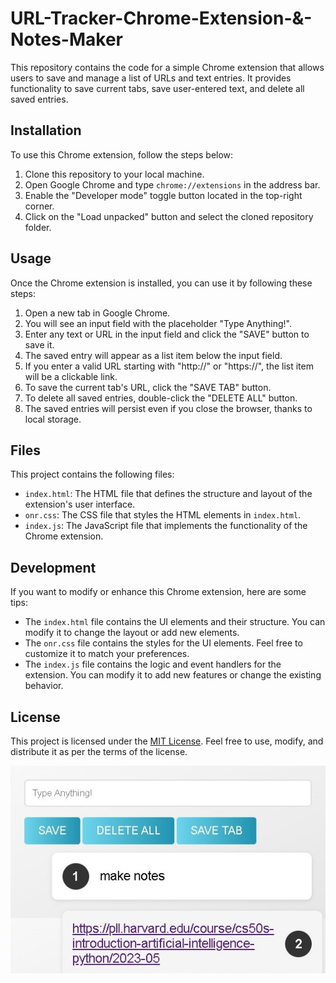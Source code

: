 # URL-Tracker-Chrome-Extension-&-Notes-Maker

This repository contains the code for a simple Chrome extension that allows users to save and manage a list of URLs and text entries. It provides functionality to save current tabs, save user-entered text, and delete all saved entries.

## Installation

To use this Chrome extension, follow the steps below:

1. Clone this repository to your local machine.
2. Open Google Chrome and type `chrome://extensions` in the address bar.
3. Enable the "Developer mode" toggle button located in the top-right corner.
4. Click on the "Load unpacked" button and select the cloned repository folder.

## Usage

Once the Chrome extension is installed, you can use it by following these steps:

1. Open a new tab in Google Chrome.
2. You will see an input field with the placeholder "Type Anything!".
3. Enter any text or URL in the input field and click the "SAVE" button to save it.
4. The saved entry will appear as a list item below the input field.
5. If you enter a valid URL starting with "http://" or "https://", the list item will be a clickable link.
6. To save the current tab's URL, click the "SAVE TAB" button.
7. To delete all saved entries, double-click the "DELETE ALL" button.
8. The saved entries will persist even if you close the browser, thanks to local storage.

## Files

This project contains the following files:

- `index.html`: The HTML file that defines the structure and layout of the extension's user interface.
- `onr.css`: The CSS file that styles the HTML elements in `index.html`.
- `index.js`: The JavaScript file that implements the functionality of the Chrome extension.

## Development

If you want to modify or enhance this Chrome extension, here are some tips:

- The `index.html` file contains the UI elements and their structure. You can modify it to change the layout or add new elements.
- The `onr.css` file contains the styles for the UI elements. Feel free to customize it to match your preferences.
- The `index.js` file contains the logic and event handlers for the extension. You can modify it to add new features or change the existing behavior.

## License

This project is licensed under the [MIT License](LICENSE). Feel free to use, modify, and distribute it as per the terms of the license.

![Image](Screenshot.jpg)

